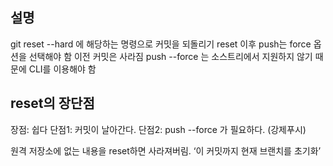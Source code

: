 ## 설명
git reset --hard 에 해당하는 명령으로 커밋을 되돌리기
reset 이후 push는 force 옵션을 선택해야 함
이전 커밋은 사라짐
push --force 는 소스트리에서 지원하지 않기 때문에 CLI를 이용해야 함

## reset의 장단점
장점: 쉽다
단점1: 커밋이 날아간다. 
단점2: push --force 가 필요하다. (강제푸시)


원격 저장소에 없는 내용을 reset하면 사라져버림.
‘이 커밋까지 현재 브랜치를 초기화’